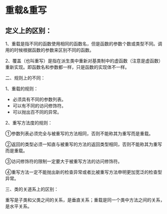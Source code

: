 # 重载&重写

## 定义上的区别：

1、重载是指不同的函数使用相同的函数名，但是函数的参数个数或类型不同。调用的时候根据函数的参数来区别不同的函数。

2、覆盖（也叫重写）是指在派生类中重新对基类制中的虚函数（注意是虚函数）重新实现。即函数名和参数都一样，只是函数的实现体不一样。

二、规则上的不同：

1、重载的规则：

- 必须具有不同的参数列表。
- 可以有不同的访问修饰符。
- 可以抛出百不同的异常。

2、重写方法度的规则：

①参数列表必须完全与被重写的方法相同，否则不能称其为重写而是重载。

②返回的类型必须一知直与被重写的方法的返回类型相同，否则不能称其为重写而是重载。

③访问修饰符的限制一定要大于被重写方法的访问修饰符。

④重写方法一定不能抛出新的检查异常或者比被重写方法申明更加宽泛的检查型异常。

三、类的关道系上的区别：

重写是子类和父类之间的关系，是垂直关系；重载是同一个类中方法之间的关系，是水平关系。